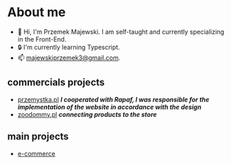 # About me

- 👋 Hi, I'm Przemek Majewski. I am self-taught and currently specializing in the Front-End.
- 🔒 I'm currently learning Typescript.
- 📫 majewskiprzemek3@gmail.com.

## commercials projects
- [przemystka.pl](https://przemystka.pl/) ***I cooperated with Rapaf, I was responsible for the implementation of the website in accordance with the design***
- [zoodommy.pl](zoodommy.pl) ***connecting products to the store***

## main projects
- [e-commerce](https://github.com/emeczku/Javascript-e-commerce)
